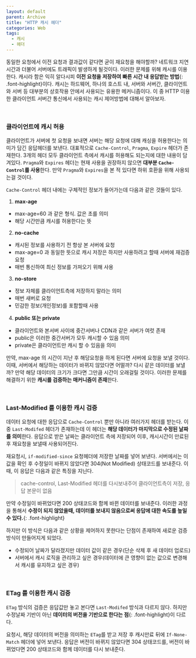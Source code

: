 ```yaml
---
layout: default
parent: Archive
title: "HTTP 캐시 헤더"
categories: Web
tags:
  - 캐시
  - 헤더
---  
```


동일한 요청에서 이전 요청과 결과값이 같다면 굳이 재요청을 해야할까? 네트워크 지연시간과 더불어 서버에도 트래픽이 발생하게 될것이다. 이러한 문제를 위해 캐시를 이용한다. 캐시라 함은 익히 알다시피 **이전 요청을 저장하여 빠른 시간 내 응답받는 방법**{: .font-highlight}이다. 캐시는 하드웨어, 하나의 호스트 내, 서버와 서버간, 클라이언트와 서버 등 대부분의 상호작용 안에서 사용되는 유용한 메커니즘이다. 이 중 HTTP 이용한 클라이언트 서버간 통신에서 사용되는 캐시 제어방법에 대해서 알아보자.  

<br />  

### 클라이언트에 캐시 허용  
클라이언트가 서버에 첫 요청을 보내면 서버는 해당 요청에 대해 캐싱을 허용한다는 의미가 담긴 응답헤더를 보낸다. 대표적으로 `Cache-Control`, `Pragma`, `Expire` 헤더가 존재한다. 3개의 헤더 모두 클라이언트 측에서 캐시를 허용해도 되는지에 대한 내용이 담겨있다. `Pragma`와 `Expires` 헤더는 현재 사용을 권장하지 않으면 **대부분 `Cache-Control`를 사용**한다. 만약 `Pragma`와 `Expires`을 본 적 있다면 하위 호환을 위해 사용되는걸 것이다.  

`Cache-Control` 헤더 내에는 구체적인 정보가 들어가는데 다음과 같은 것들이 있다.
1. **max-age**  
  - max-age=60 과 같은 형식. 값은 초를 의미
  - 해당 시간만큼 캐시를 허용한다는 뜻
2. **no-cache**
  - 캐시된 정보를 사용하기 전 항상 본 서버에 요청
  - max-age=0 과 동일한 뜻으로 캐시 저장은 하지만 사용하려고 할때 서버에 재검증 요청
  - 매번 통신하여 최신 정보를 가져오기 위해 사용
3. **no-store**
  - 정보 자체를 클라이언트측에 저장하지 말라는 의미
  - 매번 새버로 요청
  - 민감한 정보(개인정보)를 포함할때 사용
4. **public 또는 private**
  - 클라이언트와 본서버 사이에 중간서버나 CDN과 같은 서버가 여럿 존재
  - public은 이러한 중간서버가 모두 캐시할 수 있음 의미
  - private은 클라이언트만 캐시 할 수 있음을 의미

만약, max-age 의 시간이 지난 후 해당요청을 하게 된다면 서버에 요청을 보낼 것이다. 이때, 서버에서 해당하는 데이터가 바뀌지 않았다면 어떨까? 다시 같은 데이터를 보낼까? 만약 해당 데이터의 크기가 크다면 그만큼 시간이 오래걸릴 것이다. 이러한 문제를 해결하기 위한 **캐시를 검증하는 매커니즘이 존재**한다.  

<br />  

### Last-Modified 를 이용한 캐시 검증
데이터 요청에 대한 응답으로 `Cache-Control` 뿐만 아니라 여러가지 헤더를 받는다. 이 중 `Last-Modifed` 헤더가 존재하는데 이 헤더는 **해당 데이터가 마지막으로 수정된 날짜를 의미**한다. 응답으로 받은 날짜는 클라이언트 측에 저장되어 이후, 캐시시간이 만료된 후 재요청을 보낼때 사용되어진다.  

재요청시, `if-modified-since` 요청헤더에 저장한 날짜를 넣어 보낸다. 서버에서는 이 값을 확인 후 수정일이 바뀌지 않았다면 304(Not Modified) 상태코드를 보내준다. 이 때, 이 응답은 다음과 같은 특징을 지닌다.  
> cache-control, Last-Modified 헤더를 다시보내주어 클라이언트측이 저장, 응답 본문이 없음  

만약 수정일이 바뀌었다면 200 상태코드와 함께 바뀐 데이터를 보내준다. 이러한 과정을 통해서 **수정이 되지 않았을때, 데이터를 보내지 않음으로써 응답에 대한 속도를 높일 수 있다.**{: .font-highlight}  

하지만 이 방식은 다음과 같은 상황을 제어하지 못한다는 단점이 존재하여 새로운 검증방식이 만들어지게 되었다.  
- 수정되어 날짜가 달라졌지만 데이터 값이 같은 경우(단순 삭제 후 새 데이터 업로드)
- 서버에서 캐시 로직을 관리하고 싶은 경우(데이터에 큰 영향이 없는 값으로 변경해서 캐시를 유지하고 싶은 경우)  

<br />  

### ETag 를 이용한 캐시 검증
`ETag` 방식의 검증은 응답값만 놓고 본다면 `Last-Modifed` 방식과 다르지 않다. 하지만 수정날짜 기반이 아닌 **데이터의 버전을 기반으로 한다는 점**{: .font-highlight}이 다르다.  

요청시, 해당 데이터의 버전을 의미하는 `ETag`를 받고 저장 후 캐시만료 뒤에 `If-None-Match` 헤더에 넣어 보낸다. 응답은 버전이 바뀌지 않았다면 304 상태코드를, 버전이 바뀌었다면 200 상태코드와 함께 데이터를 다시 보내준다.  